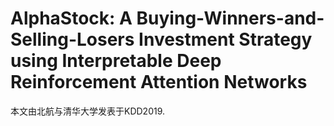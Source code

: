 # AlphaStock: A Buying-Winners-and-Selling-Losers Investment Strategy using Interpretable Deep Reinforcement Attention Networks
<space> 本文由北航与清华大学发表于KDD2019. 
